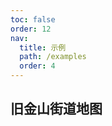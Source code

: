 ```yaml
---
toc: false
order: 12
nav:
  title: 示例
  path: /examples
  order: 4
---
```


## 旧金山街道地图

<code src= './sanFranciscoStreetTreeMap/index.tsx' compact="true" defaultShowCode></code>
